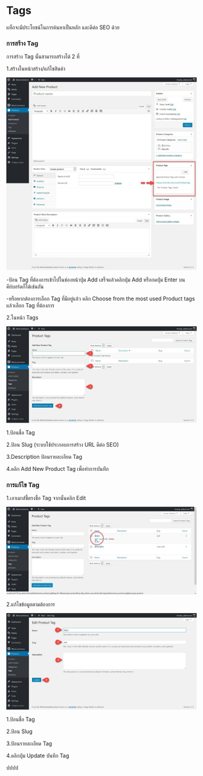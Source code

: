 # Tags

แท็กจะมีประโยชน์ในการค้นหาเป็นหลัก และดีต่อ SEO ด้วย

### การสร้าง Tag

การสร้าง Tag นั้นสามารถสร้างได้ 2 ที่

1.สร้างในหน้าสร้าง/แก้ไขสินค้า

![](/assets/2017-02-10_14-08-22.jpg)

-ป้อน Tag ที่ต้องการเข้าไปในช่องหน้าปุ่ม Add เสร็จแล้วคลิกปุ่ม Add หรือกดปุ่ม Enter บนคีย์บอร์ดก็ได้เช่นกัน

-หรือหากต้องการเลือก Tag ที่มีอยู่แล้ว คลิก Choose from the most used Product tags แล้วเลือก Tag ที่ต้องการ

2.ในหน้า Tags

![](/assets/2017-02-10_14-12-53.jpg)

1.ป้อนชื่อ Tag

2.ป้อน Slug \(ระบบใช้ประกอบการสร้าง URL ดีต่อ SEO\)

3.Description ป้อนรายละเอียด Tag

4.คลิก Add New Product Tag เพื่อทำการบันทึก

### การแก้ไข Tag

1.เอาเมาส์ชี้ตรงชื่อ Tag จากนั้นคลิก Edit

![](/assets/2017-02-10_14-26-23.jpg)

2.แก้ไขข้อมูลตามต้องการ

![](/assets/2017-02-10_14-27-43.jpg)

1.ป้อนชื่อ Tag

2.ป้อน Slug

3.ป้อนรายละเอียด Tag

4.คลิกปุ่ม Update บันทึก Tag







 























ปปปป

